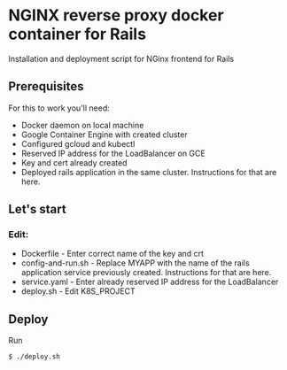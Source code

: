 # NGINX reverse proxy docker container for Rails

Installation and deployment script for NGinx frontend for Rails

## Prerequisites

For this to work you'll need:
- Docker daemon on local machine
- Google Container Engine with created cluster
- Configured gcloud and kubectl
- Reserved IP address for the LoadBalancer on GCE
- Key and cert already created
- Deployed rails application in the same cluster. Instructions for that are here.

## Let's start

### Edit:
- Dockerfile - Enter correct name of the key and crt
- config-and-run.sh - Replace MYAPP with the name of the rails application service previously created. Instructions for that are here.
- service.yaml - Enter already reserved IP address for the LoadBalancer
- deploy.sh - Edit K8S_PROJECT

## Deploy

Run

```
$ ./deploy.sh
```
